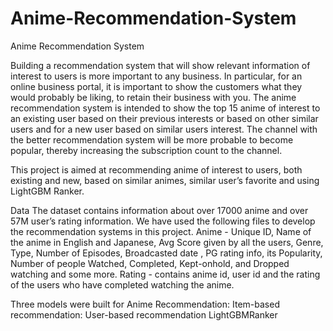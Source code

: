 # Anime-Recommendation-System
Anime Recommendation System


Building a recommendation system that will show relevant information of interest to users is more important to any business. In particular, for an online business portal, it is important to show the customers what they would probably be liking, to retain their business with you. The anime recommendation system is intended to show the top 15 anime of interest to an existing user based on their previous interests or based on other similar users and for a new user based on similar users interest. The channel with the better recommendation system will be more probable to become popular, thereby increasing the subscription count to the channel. 


This project is aimed at recommending anime of interest to users, both existing and new, based on similar animes, similar user’s favorite and using LightGBM Ranker.


Data
The dataset contains information about over 17000 anime and over 57M user’s rating information. We have used the following files to develop the recommendation systems in this project.
	Anime - Unique ID, Name of the anime in English and Japanese, Avg Score given by all the users, Genre, Type, Number of Episodes, Broadcasted date	, PG rating info, its Popularity, Number of people Watched, Completed, Kept-onhold, and Dropped watching and some more.
	Rating - contains anime id, user id and the rating of the users who have completed watching the anime.
  
  
 Three models were built for Anime Recommendation:
 Item-based recommendation: 
 User-based recommendation
 LightGBMRanker

	
